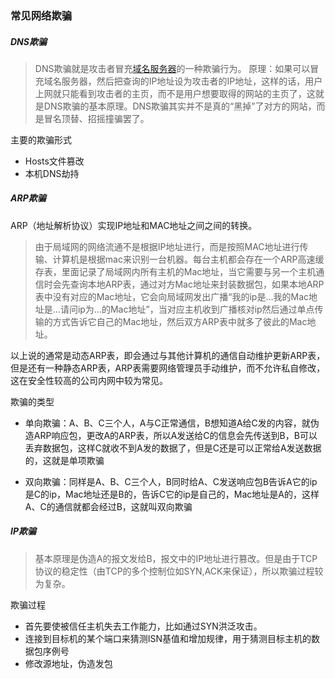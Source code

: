 
### 常见网络欺骗

##### DNS欺骗

> DNS欺骗就是攻击者冒充[域名服务器](https://baike.baidu.com/item/域名服务器/9705133)的一种欺骗行为。 原理：如果可以冒充域名服务器，然后把查询的IP地址设为攻击者的IP地址，这样的话，用户上网就只能看到攻击者的主页，而不是用户想要取得的网站的主页了，这就是DNS欺骗的基本原理。DNS欺骗其实并不是真的“黑掉”了对方的网站，而是冒名顶替、招摇撞骗罢了。

主要的欺骗形式

* Hosts文件篡改
* 本机DNS劫持

##### ARP欺骗

ARP（地址解析协议）实现IP地址和MAC地址之间之间的转换。

> 由于局域网的网络流通不是根据IP地址进行，而是按照MAC地址进行传输、计算机是根据mac来识别一台机器。每台主机都会存在一个ARP高速缓存表，里面记录了局域网内所有主机的Mac地址，当它需要与另一个主机通信时会先查询本地ARP表，通过对方Mac地址来封装数据包，如果本地ARP表中没有对应的Mac地址，它会向局域网发出广播“我的ip是…我的Mac地址是…请问ip为…的Mac地址”，当对应主机收到广播核对ip然后通过单点传输的方式告诉它自己的Mac地址，然后双方ARP表中就多了彼此的Mac地址。

以上说的通常是动态ARP表，即会通过与其他计算机的通信自动维护更新ARP表，但是还有一种静态ARP表，ARP表需要网络管理员手动维护，而不允许私自修改，这在安全性较高的公司内网中较为常见。

欺骗的类型

* 单向欺骗：A、B、C三个人，A与C正常通信，B想知道A给C发的内容，就伪造ARP响应包，更改A的ARP表，所以A发送给C的信息会先传送到B，B可以丢弃数据包，这样C就收不到A发的数据了，但是C还是可以正常给A发送数据的，这就是单项欺骗

* 双向欺骗：同样是A、B、C三个人，B同时给A、C发送响应包B告诉A它的ip是C的ip，Mac地址还是B的，告诉C它的ip是自己的，Mac地址是A的，这样A、C的通信就都会经过B，这就叫双向欺骗

##### IP欺骗

> 基本原理是伪造A的报文发给B，报文中的IP地址进行篡改。但是由于TCP协议的稳定性（由TCP的多个控制位如SYN,ACK来保证），所以欺骗过程较为复杂。

欺骗过程

* 首先要使被信任主机失去工作能力，比如通过SYN洪泛攻击。
* 连接到目标机的某个端口来猜测ISN基值和增加规律，用于猜测目标主机的数据包序例号
* 修改源地址，伪造发包

